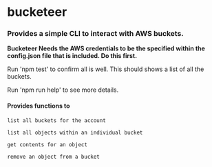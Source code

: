 # bucketeer

### Provides a simple CLI to interact with AWS buckets.

****Bucketeer Needs the AWS credentials to be the specified within the config.json file that is included. Do this first.**** 





Run 'npm test' to confirm all is well. This should shows a list of all the buckets.

Run 'npm run help' to see more details.

#### Provides functions to 
    
    list all buckets for the account
    
    list all objects within an individual bucket
    
    get contents for an object
    
    remove an object from a bucket
